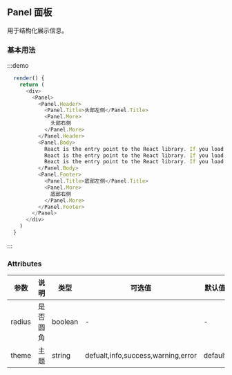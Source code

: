 ## Panel 面板
用于结构化展示信息。

### 基本用法

:::demo

```js
  render() {
    return (
      <div>
        <Panel>
          <Panel.Header>
            <Panel.Title>头部左侧</Panel.Title>
            <Panel.More>
              头部右侧
            </Panel.More>
          </Panel.Header>
          <Panel.Body>
            React is the entry point to the React library. If you load React from a script tag, these top-level APIs are available on the React global. If you use ES6 with npm, you can write import React from 'react'. If you use ES5 with npm, you can write var React = require('react').
            React is the entry point to the React library. If you load React from a script tag, these top-level APIs are available on the React global. If you use ES6 with npm, you can write import React from 'react'. If you use ES5 with npm, you can write var React = require('react').
            React is the entry point to the React library. If you load React from a script tag, these top-level APIs are available on the React global. If you use ES6 with npm, you can write import React from 'react'. If you use ES5 with npm, you can write var React = require('react').
          </Panel.Body>
          <Panel.Footer>
            <Panel.Title>底部左侧</Panel.Title>
            <Panel.More>
              底部右侧
            </Panel.More>
          </Panel.Footer>
        </Panel>
      </div>
    )
  }
```
:::

### Attributes
| 参数      | 说明    | 类型      | 可选值       | 默认值   |
|---------- |-------- |---------- |-------------  |-------- |
| radius    | 是否圆角 | boolean |   -  |    -  |
| theme   | 主题 | string |   defualt,info,success,warning,error  |   default  |